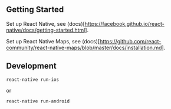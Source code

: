 ## Getting Started

Set up React Native, see (docs)[https://facebook.github.io/react-native/docs/getting-started.html].

Set up React Native Maps, see (docs)[https://github.com/react-community/react-native-maps/blob/master/docs/installation.md].

## Development

```
react-native run-ios
```
or
```
react-native run-android
```
